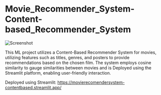 # Movie_Recommender_System-Content-based_Recommender_System

![Screenshot](https://github.com/Michs224/MovieRecomenderSystem-ContentBased/assets/128117104/e541e2d0-16ec-4f86-9d67-34e6bd0b6adb)

This ML project utilizes a Content-Based Recommender System for movies, utilizing features such as titles, genres, and posters to provide recommendations based on the chosen film. The system employs cosine similarity to gauge similarities between movies and is Deployed using the Streamlit platform, enabling user-friendly interaction.

Deployed using Streamlit: https://movierecomendersystem-contentbased.streamlit.app/
